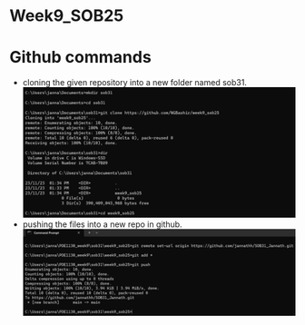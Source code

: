 # Week9_SOB25
# Github commands
* cloning the given repository into a new folder named sob31. 
![Alt text](image.png)
* pushing the files into a new repo in github.
![Alt text](image-1.png)